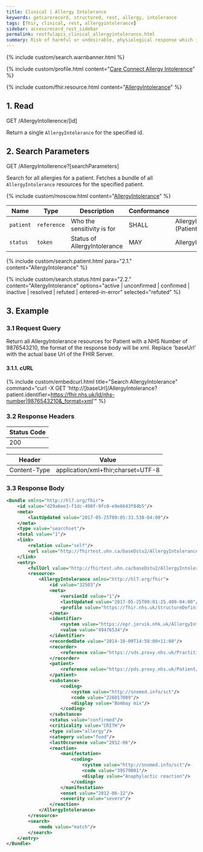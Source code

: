 ```yaml
---
title: Clinical | Allergy Intolerance
keywords: getcarerecord, structured, rest, allergy, intolerance
tags: [fhir, clinical, rest, allergyintolerance]
sidebar: accessrecord_rest_sidebar
permalink: restfulapis_clinical_allergyintolerance.html
summary: Risk of harmful or undesirable, physiological response which is unique to an individual and associated with exposure to a substance.
---
```

{% include custom/search.warnbanner.html %}

{% include custom/profile.html content="[Care Connect Allergy Intolerence](http://www.interopen.org/candidate-profiles/care-connect/CareConnect-AllergyIntolerance-1.html)" %}

{% include custom/fhir.resource.html content="[AllergyIntolerance](https://www.hl7.org/fhir/DSTU2/allergyintolerance.html#search)" %}

## 1. Read ##

<div markdown="span" class="alert alert-success" role="alert">
GET /AllergyIntollerence/[id]</div>

Return a single `AllergyIntolerance` for the specified id.

## 2. Search Parameters ##

<div markdown="span" class="alert alert-success" role="alert">
GET /AllergyIntollerence?[searchParameters]</div>

Search for all allergies for a patient. Fetches a bundle of all `AllergyIntolerance` resources for the specified patient.

{% include custom/moscow.html content="[AllergyIntolerance](https://www.hl7.org/fhir/DSTU2/allergyintolerance.html#search)" %}

| Name | Type | Description | Conformance | Path |
|------|------|-------------|-------------|------|
| `patient` | `reference` | Who the sensitivity is for | SHALL | AllergyIntolerance.patient<br>(Patient) |
| `status` | `token` | Status of AllergyIntolerance	| MAY | AllergyIntolerance.status |



{% include custom/search.patient.html para="2.1." content="AllergyIntolerance" %}

{% include custom/search.status.html para="2.2." content="AllergyIntolerance" options="active | unconfirmed | confirmed | inactive | resolved | refuted | entered-in-error" selected="refuted" %}

## 3. Example ##

### 3.1 Request Query ###

Return all AllergyIntolerance resources for Patient with a NHS Number of 9876543210, the format of the response body will be xml. Replace 'baseUrl' with the actual base Url of the FHIR Server.

#### 3.1.1. cURL ####

{% include custom/embedcurl.html title="Search AllergyIntolerance" command="curl -X GET  'http://[baseUrl]/AllergyIntolerance?patient.identifier=https://fhir.nhs.uk/Id/nhs-number|9876543210&_format=xml'" %}

### 3.2 Response Headers ###

| Status Code |
|----------------|
|200 |

| Header | Value |
|-----------------|---------|
| Content-Type  | application/xml+fhir;charset=UTF-8 |

### 3.3 Response Body ###

```xml
<Bundle xmlns="http://hl7.org/fhir">
    <id value="d29a6ee3-f1dc-490f-9fc0-e9e6643f84b5"/>
    <meta>
        <lastUpdated value="2017-05-25T09:05:33.538-04:00"/>
    </meta>
    <type value="searchset"/>
    <total value="1"/>
    <link>
        <relation value="self"/>
        <url value="http://fhirtest.uhn.ca/baseDstu2/AllergyIntolerance?_format=xml&amp;patient=https%3A%2F%2Fpds.proxy.nhs.uk%2FPatient%2F9876543210"/>
    </link>
    <entry>
        <fullUrl value="http://fhirtest.uhn.ca/baseDstu2/AllergyIntolerance/32503"/>
        <resource>
            <AllergyIntolerance xmlns="http://hl7.org/fhir">
                <id value="32503"/>
                <meta>
                    <versionId value="1"/>
                    <lastUpdated value="2017-05-25T09:01:25.409-04:00"/>
                    <profile value="https://fhir.nhs.uk/StructureDefinition/CareConnect-AllergyIntolerance-1"/>
                </meta>
                <identifier>
                    <system value="https://epr.jorvik.nhk.uk/AllergyIntolerance "/>
                    <value value="49476534"/>
                </identifier>
                <recordedDate value="2014-10-09T14:58:00+11:00"/>
                <recorder>
                    <reference value="https://sds.proxy.nhs.uk/Practitioner/G8133438"/>
                </recorder>
                <patient>
                    <reference value="https://pds.proxy.nhs.uk/Patient/9876543210"/>
                </patient>
                <substance>
                    <coding>
                        <system value="http://snomed.info/sct"/>
                        <code value="226017009"/>
                        <display value="Bombay mix"/>
                    </coding>
                </substance>
                <status value="confirmed"/>
                <criticality value="CRITH"/>
                <type value="allergy"/>
                <category value="food"/>
                <lastOccurence value="2012-06"/>
                <reaction>
                    <manifestation>
                        <coding>
                            <system value="http://snomed.info/sct"/>
                            <code value="39579001"/>
                            <display value="Anaphylactic reaction"/>
                        </coding>
                    </manifestation>
                    <onset value="2012-06-12"/>
                    <severity value="severe"/>
                </reaction>
            </AllergyIntolerance>
        </resource>
        <search>
            <mode value="match"/>
        </search>
    </entry>
</Bundle>
```
